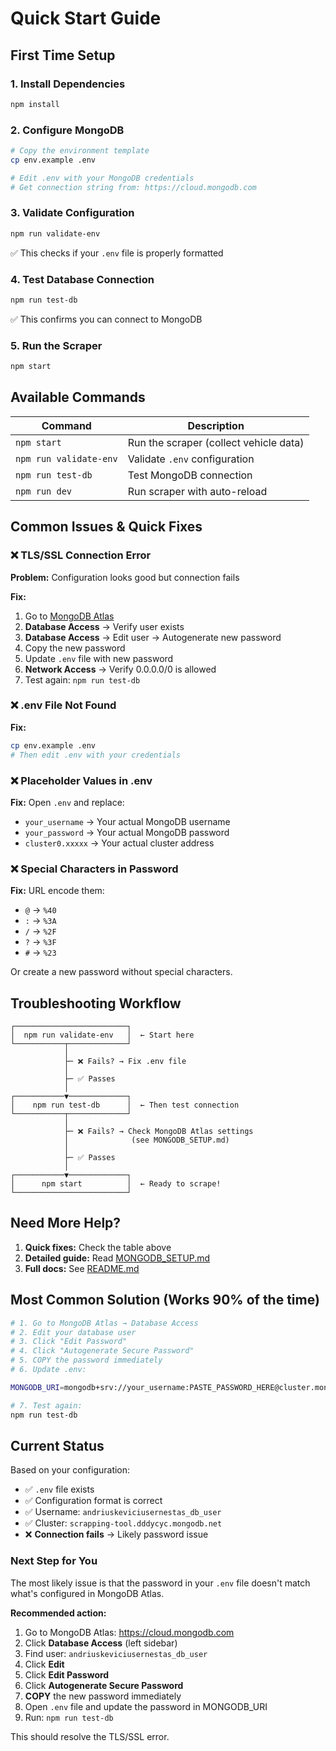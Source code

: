 # Quick Start Guide

## First Time Setup

### 1. Install Dependencies
```bash
npm install
```

### 2. Configure MongoDB
```bash
# Copy the environment template
cp env.example .env

# Edit .env with your MongoDB credentials
# Get connection string from: https://cloud.mongodb.com
```

### 3. Validate Configuration
```bash
npm run validate-env
```
✅ This checks if your `.env` file is properly formatted

### 4. Test Database Connection
```bash
npm run test-db
```
✅ This confirms you can connect to MongoDB

### 5. Run the Scraper
```bash
npm start
```

## Available Commands

| Command | Description |
|---------|-------------|
| `npm start` | Run the scraper (collect vehicle data) |
| `npm run validate-env` | Validate `.env` configuration |
| `npm run test-db` | Test MongoDB connection |
| `npm run dev` | Run scraper with auto-reload |

## Common Issues & Quick Fixes

### ❌ TLS/SSL Connection Error

**Problem:** Configuration looks good but connection fails

**Fix:**
1. Go to [MongoDB Atlas](https://cloud.mongodb.com)
2. **Database Access** → Verify user exists
3. **Database Access** → Edit user → Autogenerate new password
4. Copy the new password
5. Update `.env` file with new password
6. **Network Access** → Verify 0.0.0.0/0 is allowed
7. Test again: `npm run test-db`

### ❌ .env File Not Found

**Fix:**
```bash
cp env.example .env
# Then edit .env with your credentials
```

### ❌ Placeholder Values in .env

**Fix:** Open `.env` and replace:
- `your_username` → Your actual MongoDB username
- `your_password` → Your actual MongoDB password
- `cluster0.xxxxx` → Your actual cluster address

### ❌ Special Characters in Password

**Fix:** URL encode them:
- `@` → `%40`
- `:` → `%3A`
- `/` → `%2F`
- `?` → `%3F`
- `#` → `%23`

Or create a new password without special characters.

## Troubleshooting Workflow

```
┌─────────────────────────┐
│  npm run validate-env   │  ← Start here
└───────────┬─────────────┘
            │
            ├─ ❌ Fails? → Fix .env file
            │
            ├─ ✅ Passes
            │
┌───────────▼─────────────┐
│    npm run test-db      │  ← Then test connection
└───────────┬─────────────┘
            │
            ├─ ❌ Fails? → Check MongoDB Atlas settings
            │              (see MONGODB_SETUP.md)
            │
            ├─ ✅ Passes
            │
┌───────────▼─────────────┐
│      npm start          │  ← Ready to scrape!
└─────────────────────────┘
```

## Need More Help?

1. **Quick fixes:** Check the table above
2. **Detailed guide:** Read [MONGODB_SETUP.md](MONGODB_SETUP.md)
3. **Full docs:** See [README.md](README.md)

## Most Common Solution (Works 90% of the time)

```bash
# 1. Go to MongoDB Atlas → Database Access
# 2. Edit your database user
# 3. Click "Edit Password"
# 4. Click "Autogenerate Secure Password"
# 5. COPY the password immediately
# 6. Update .env:

MONGODB_URI=mongodb+srv://your_username:PASTE_PASSWORD_HERE@cluster.mongodb.net/?retryWrites=true&w=majority

# 7. Test again:
npm run test-db
```

## Current Status

Based on your configuration:
- ✅ `.env` file exists
- ✅ Configuration format is correct
- ✅ Username: `andriuskeviciusernestas_db_user`
- ✅ Cluster: `scrapping-tool.dddycyc.mongodb.net`
- ❌ **Connection fails** → Likely password issue

### Next Step for You

The most likely issue is that the password in your `.env` file doesn't match what's configured in MongoDB Atlas.

**Recommended action:**
1. Go to MongoDB Atlas: https://cloud.mongodb.com
2. Click **Database Access** (left sidebar)
3. Find user: `andriuskeviciusernestas_db_user`
4. Click **Edit**
5. Click **Edit Password**
6. Click **Autogenerate Secure Password** 
7. **COPY** the new password immediately
8. Open `.env` file and update the password in MONGODB_URI
9. Run: `npm run test-db`

This should resolve the TLS/SSL error.

